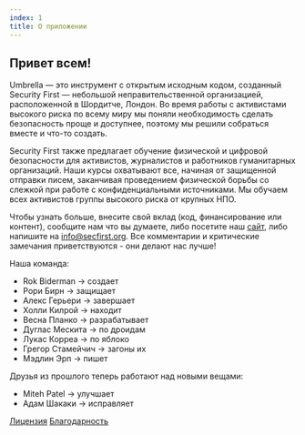 ```yaml
---
index: 1
title: О приложении
---
```

## Привет всем!

Umbrella — это инструмент с открытым исходным кодом, созданный Security First — небольшой неправительственной организацией, расположенной в Шордитче, Лондон. Во время работы с активистами высокого риска по всему миру мы поняли необходимость сделать безопасность проще и доступнее, поэтому мы решили собраться вместе и что-то создать.

Security First также предлагает обучение физической и цифровой безопасности для активистов, журналистов и работников гуманитарных организаций. Наши курсы охватывают все, начиная от защищенной отправки писем, заканчивая проведением физической борьбы со слежкой при работе с конфиденциальными источниками. Мы обучаем всех активистов группы высокого риска от крупных НПО.

Чтобы узнать больше, внесите свой вклад (код, финансирование или контент), сообщите нам что вы думаете, либо посетите наш [сайт](https://secfirst.org), либо напишите на info@secfirst.org. Все комментарии и критические замечания приветствуются - они делают нас лучше!

Наша команда:

*   Rok Biderman -> создает
*   Рори Бирн -> защищает
*   Алекс Герьери -> завершает
*   Холли Килрой -> находит 
*   Весна Планко -> разрабатывает
*   Дуглас Мескита -> по дроидам
*   Лукас Корреа -> по яблоко
*   Грегор Стамейчич -> загоны их
*   Мэдлин Эрп -> пишет

Друзья из прошлого теперь работают над новыми вещами:
*   Miteh Patel -> улучшает
*   Адам Шакаки -> исправляет

[Лицензия](umbrella://licences/)
[Благодарность](umbrella://thankyou/)

